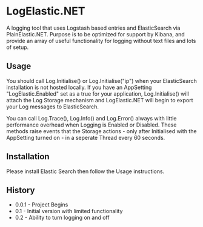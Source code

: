 LogElastic.NET
===================

A logging tool that uses Logstash based entries and ElasticSearch via PlainElastic.NET. Purpose is to be optimized for support by Kibana, and provide an array of useful functionality for logging without text files and lots of setup.

Usage
-------------------------
		
You should call Log.Initialise() or Log.Initialise("ip") when your ElasticSearch installation is not hosted locally. If you have an AppSetting "LogElastic.Enabled" set as a true for your application, Log.Initialise() will attach the Log Storage mechanism and LogElastic.NET will begin to export your Log messages to ElasticSearch.

You can call Log.Trace(), Log.Info() and Log.Error() always with little performance overhead when Logging is Enabled or Disabled. These methods raise events that the Storage actions - only after Initialised with the AppSetting turned on - in a seperate Thread every 60 seconds.

Installation
-------------------------

Please install Elastic Search then follow the Usage instructions.
		
History
-------------------------

* 0.0.1 - Project Begins
* 0.1 - Initial version with limited functionality
* 0.2 - Ability to turn logging on and off